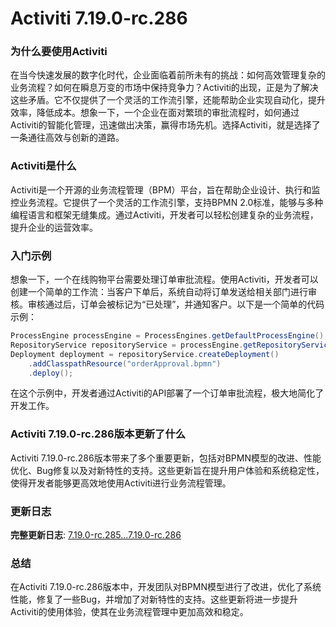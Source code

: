 # Activiti 7.19.0-rc.286
### 为什么要使用Activiti

在当今快速发展的数字化时代，企业面临着前所未有的挑战：如何高效管理复杂的业务流程？如何在瞬息万变的市场中保持竞争力？Activiti的出现，正是为了解决这些矛盾。它不仅提供了一个灵活的工作流引擎，还能帮助企业实现自动化，提升效率，降低成本。想象一下，一个企业在面对繁琐的审批流程时，如何通过Activiti的智能化管理，迅速做出决策，赢得市场先机。选择Activiti，就是选择了一条通往高效与创新的道路。

### Activiti是什么

Activiti是一个开源的业务流程管理（BPM）平台，旨在帮助企业设计、执行和监控业务流程。它提供了一个灵活的工作流引擎，支持BPMN 2.0标准，能够与多种编程语言和框架无缝集成。通过Activiti，开发者可以轻松创建复杂的业务流程，提升企业的运营效率。

### 入门示例

想象一下，一个在线购物平台需要处理订单审批流程。使用Activiti，开发者可以创建一个简单的工作流：当客户下单后，系统自动将订单发送给相关部门进行审核。审核通过后，订单会被标记为“已处理”，并通知客户。以下是一个简单的代码示例：

```java
ProcessEngine processEngine = ProcessEngines.getDefaultProcessEngine();
RepositoryService repositoryService = processEngine.getRepositoryService();
Deployment deployment = repositoryService.createDeployment()
    .addClasspathResource("orderApproval.bpmn")
    .deploy();
```

在这个示例中，开发者通过Activiti的API部署了一个订单审批流程，极大地简化了开发工作。

### Activiti 7.19.0-rc.286版本更新了什么

Activiti 7.19.0-rc.286版本带来了多个重要更新，包括对BPMN模型的改进、性能优化、Bug修复以及对新特性的支持。这些更新旨在提升用户体验和系统稳定性，使得开发者能够更高效地使用Activiti进行业务流程管理。

### 更新日志

**完整更新日志**: [7.19.0-rc.285...7.19.0-rc.286](https://github.com/Activiti/Activiti/compare/7.19.0-rc.285...7.19.0-rc.286)

### 总结

在Activiti 7.19.0-rc.286版本中，开发团队对BPMN模型进行了改进，优化了系统性能，修复了一些Bug，并增加了对新特性的支持。这些更新将进一步提升Activiti的使用体验，使其在业务流程管理中更加高效和稳定。
